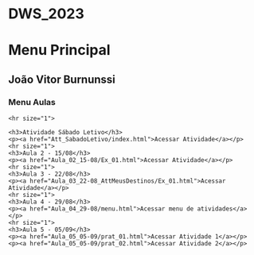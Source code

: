 # DWS_2023
<!DOCTYPE html>
<html lang="pt-br">

<head>
    <meta charset="UTF-8">
    <meta name="viewport" content="width=device-width, initial-scale=1.0">
    <title>Menu Principal</title>
</head>

<body>
    <h1 id="0">Menu Principal</h1>
    <h2>João Vitor Burnunssi</h2>
    <h3>Menu Aulas</h3>

    <hr size="1">

    <h3>Atividade Sábado Letivo</h3>
    <p><a href="Att_SabadoLetivo/index.html">Acessar Atividade</a></p>
    <hr size="1">
    <h3>Aula 2 - 15/08</h3>
    <p><a href="Aula_02_15-08/Ex_01.html">Acessar Atividade</a></p>
    <hr size="1">
    <h3>Aula 3 - 22/08</h3>
    <p><a href="Aula_03_22-08_AttMeusDestinos/Ex_01.html">Acessar Atividade</a></p>
    <hr size="1">
    <h3>Aula 4 - 29/08</h3>
    <p><a href="Aula_04_29-08/menu.html">Acessar menu de atividades</a></p>
    <hr size="1">
    <h3>Aula 5 - 05/09</h3>
    <p><a href="Aula_05_05-09/prat_01.html">Acessar Atividade 1</a></p>
    <p><a href="Aula_05_05-09/prat_02.html">Acessar Atividade 2</a></p>
</body>

</html>
